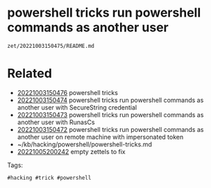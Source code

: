# powershell tricks run powershell commands as another user

` zet/20221003150475/README.md `

# Related

- [20221003150476](/zet/20221003150476/README.md) powershell tricks
- [20221003150474](/zet/20221003150474/README.md) powershell tricks run powershell commands as another user with SecureString credential
- [20221003150473](/zet/20221003150473/README.md) powershell tricks run powershell commands as another user with RunasCs
- [20221003150472](/zet/20221003150472/README.md) powershell tricks run powershell commands as another user on remote machine with impersonated token
- ~/kb/hacking/powershell/powershell-tricks.md
- [20221005200242](/zet/20221005200242/README.md) empty zettels to fix

Tags:

    #hacking #trick #powershell 
